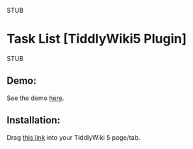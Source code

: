 STUB
# Task List [TiddlyWiki5 Plugin]

STUB

## Demo:

See the demo [here](@TODO).

## Installation:

Drag [this link](@TODO) into your TiddlyWiki 5 page/tab.